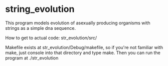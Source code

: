 # string_evolution
This program models evolution of asexually producing organisms with strings as a simple dna sequence.

How to get to actual code: str_evolution/src/

Makefile exists at str_evolution/Debug/makefile, so if you're not familiar with make, just
console into that directory and type make.  Then you can run the program at ./str_evolution

